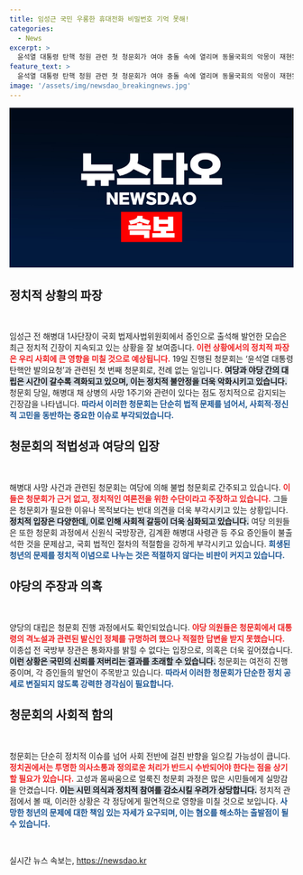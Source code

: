 ```yaml
---
title: 임성근 국민 우롱한 휴대전화 비밀번호 기억 못해!
categories:
  - News
excerpt: >
  윤석열 대통령 탄핵 청원 관련 첫 청문회가 여야 충돌 속에 열리며 동물국회의 악몽이 재현됐다. 꽃다운 청년의 사망 사건에 대한 엄중한 인식이 필요한 가운데, 고성이 오가는 등 파행으로 얼룩진 청문회의 본질은 무엇일까?
feature_text: >
  윤석열 대통령 탄핵 청원 관련 첫 청문회가 여야 충돌 속에 열리며 동물국회의 악몽이 재현됐다. 꽃다운 청년의 사망 사건에 대한 엄중한 인식이 필요한 가운데, 고성이 오가는 등 파행으로 얼룩진 청문회의 본질은 무엇일까?
image: '/assets/img/newsdao_breakingnews.jpg'
---
```


<p><img src="/assets/img/newsdao_breakingnews.jpg" alt="cryptoinkorea 속보" /></p>

<h2 data-ke-size="size26">정치적 상황의 파장</h2>

<p data-ke-size="size16">&nbsp;</p>

<p>임성근 전 해병대 1사단장이 국회 법제사법위원회에서 증인으로 출석해 발언한 모습은 최근 정치적 긴장이 지속되고 있는 상황을 잘 보여줍니다. <b><span style="color: #ee2323;">이런 상황에서의 정치적 파장은 우리 사회에 큰 영향을 미칠 것으로 예상됩니다.</span></b> 19일 진행된 청문회는 ‘윤석열 대통령 탄핵안 발의요청’과 관련된 첫 번째 청문회로, 전례 없는 일입니다. <b><span style="background-color: #21538527;">여당과 야당 간의 대립은 시간이 갈수록 격화되고 있으며, 이는 정치적 불안정을 더욱 악화시키고 있습니다.</span></b> 청문회 당일, 해병대 채 상병의 사망 1주기와 관련이 있다는 점도 정치적으로 감지되는 긴장감을 나타냅니다. <b><span style="color: #1a5490;">따라서 이러한 청문회는 단순히 법적 문제를 넘어서, 사회적·정신적 고민을 동반하는 중요한 이슈로 부각되었습니다.</span></b></p>

<h2 data-ke-size="size26">청문회의 적법성과 여당의 입장</h2>

<p data-ke-size="size16">&nbsp;</p>

<p>해병대 사망 사건과 관련된 청문회는 여당에 의해 불법 청문회로 간주되고 있습니다. <b><span style="color: #ee2323;">이들은 청문회가 근거 없고, 정치적인 여론전을 위한 수단이라고 주장하고 있습니다.</span></b> 그들은 청문회가 필요한 이유나 목적보다는 반대 의견을 더욱 부각시키고 있는 상황입니다. <b><span style="background-color: #21538527;">정치적 입장은 다양한데, 이로 인해 사회적 갈등이 더욱 심화되고 있습니다.</span></b> 여당 의원들은 또한 청문회 과정에서 신원식 국방장관, 김계환 해병대 사령관 등 주요 증인들이 불출석한 것을 문제삼고, 국회 법적인 절차의 적절함을 강하게 부각시키고 있습니다. <b><span style="color: #1a5490;">희생된 청년의 문제를 정치적 이념으로 나누는 것은 적절하지 않다는 비판이 커지고 있습니다.</span></b></p>

<h2 data-ke-size="size26">야당의 주장과 의혹</h2>

<p data-ke-size="size16">&nbsp;</p>

<p>양당의 대립은 청문회 진행 과정에서도 확인되었습니다. <b><span style="color: #ee2323;">야당 의원들은 청문회에서 대통령의 격노설과 관련된 발신인 정체를 규명하려 했으나 적절한 답변을 받지 못했습니다.</span></b> 이종섭 전 국방부 장관은 통화자를 밝힐 수 없다는 입장으로, 의혹은 더욱 깊어졌습니다. <b><span style="background-color: #21538527;">이런 상황은 국민의 신뢰를 저버리는 결과를 초래할 수 있습니다.</span></b> 청문회는 여전히 진행 중이며, 각 증인들의 발언이 주목받고 있습니다. <b><span style="color: #1a5490;">따라서 이러한 청문회가 단순한 정치 공세로 변질되지 않도록 강력한 경각심이 필요합니다.</span></b></p>

<h2 data-ke-size="size26">청문회의 사회적 함의</h2>

<p data-ke-size="size16">&nbsp;</p>

<p>청문회는 단순히 정치적 이슈를 넘어 사회 전반에 걸친 반향을 일으킬 가능성이 큽니다. <b><span style="color: #ee2323;">정치권에서는 투명한 의사소통과 정의로운 처리가 반드시 수반되어야 한다는 점을 상기할 필요가 있습니다.</span></b> 고성과 몸싸움으로 얼룩진 청문회 과정은 많은 시민들에게 실망감을 안겼습니다. <b><span style="background-color: #21538527;">이는 시민 의식과 정치적 참여를 감소시킬 우려가 상당합니다.</span></b> 정치적 관점에서 볼 때, 이러한 상황은 각 정당에게 필연적으로 영향을 미칠 것으로 보입니다. <b><span style="color: #1a5490;">사망한 청년의 문제에 대한 책임 있는 자세가 요구되며, 이는 혐오를 해소하는 출발점이 될 수 있습니다.</span></b></p>

<p data-ke-size="size16">&nbsp;</p>
실시간 뉴스 속보는, <a href="https://newsdao.kr" rel="dofollow">https://newsdao.kr</a>



